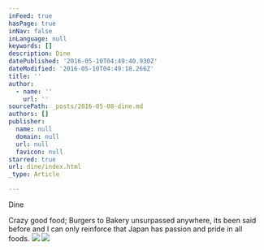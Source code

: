 ```yaml
---
inFeed: true
hasPage: true
inNav: false
inLanguage: null
keywords: []
description: Dine
datePublished: '2016-05-10T04:49:40.930Z'
dateModified: '2016-05-10T04:49:18.266Z'
title: ''
author:
  - name: ''
    url: ''
sourcePath: _posts/2016-05-08-dine.md
authors: []
publisher:
  name: null
  domain: null
  url: null
  favicon: null
starred: true
url: dine/index.html
_type: Article

---
```

Dine

Crazy good food; Burgers to Bakery unsurpassed anywhere, its been said before and I can only reinforce that Japan has passion and pride in all foods. ![](https://s3-us-west-2.amazonaws.com/the-grid-img/p/ba148d05b9ac459a163bf1f49101566fb88173db.jpg)
![](https://s3-us-west-2.amazonaws.com/the-grid-img/p/fffd1117be739ea951d985cfa7d7c0318fc77b3b.jpg)